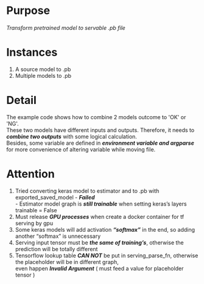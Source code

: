 # Purpose 
###### Transform pretrained model to servable .pb file

# Instances
1. A source model to .pb
2. Multiple models to .pb

# Detail
The example code shows how to combine 2 models outcome to 'OK' or 'NG'. <br>
These two models have different inputs and outputs. Therefore, it needs to **_combine two outputs_** with some logical calculation. <br>
Besides, some variable are defined in **_environment variable and argparse_** for more convenience of altering variable while moving file.

# Attention
1. Tried converting keras model to estimator and to .pb with exported_saved_model - **_Failed_** <br> - Estimator model graph is **_still trainable_** when setting keras’s layers trainable = False
2. Must release **_GPU processes_** when create a docker container for tf serving by gpu
3. Some keras models will add activation **_“softmax”_** in the end, so adding another “softmax” is unnecessary
4. Serving input tensor must be **_the same of training’s_**, otherwise the prediction will be totally different
5. Tensorflow lookup table **_CAN NOT_** be put in serving_parse_fn, otherwise the placeholder will be in different graph, <br> even happen **_Invalid Argument_** ( must feed a value for placeholder tensor )


